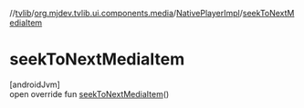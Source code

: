 //[tvlib](../../../index.md)/[org.mjdev.tvlib.ui.components.media](../index.md)/[NativePlayerImpl](index.md)/[seekToNextMediaItem](seek-to-next-media-item.md)

# seekToNextMediaItem

[androidJvm]\
open override fun [seekToNextMediaItem](seek-to-next-media-item.md)()
